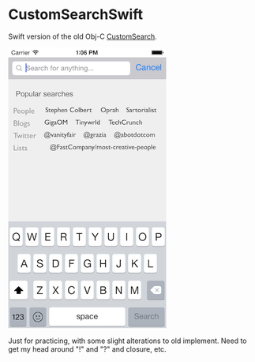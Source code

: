 CustomSearchSwift
=================

Swift version of the old Obj-C [CustomSearch](https://github.com/aceisScope/CustomSearch).

![ScreenShot](https://github.com/aceisScope/CustomSearchSwift/raw/master/screenshot.png)

Just for practicing, with some slight alterations to old implement. Need to get my head around "!" and "?" and closure, etc.
